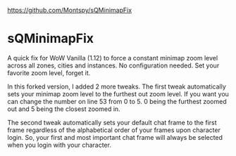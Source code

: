 https://github.com/Montspy/sQMinimapFix

# sQMinimapFix
A quick fix for WoW Vanilla (1.12) to force a constant minimap zoom level across all zones, cities and instances.
No configuration needed. Set your favorite zoom level, forget it.

In this forked version, I added 2 more tweaks.
The first tweak automatically sets your minimap zoom level to the furthest out zoom level. If you want you can change the number on line 53 from 0 to 5. 0 being the furthest zoomed out and 5 being the closest zoomed in.

The second tweak automatically sets your default chat frame to the first frame regardless of the alphabetical order of your frames upon character login. So, your first and most important chat frame will always be selected when you login with your character.
